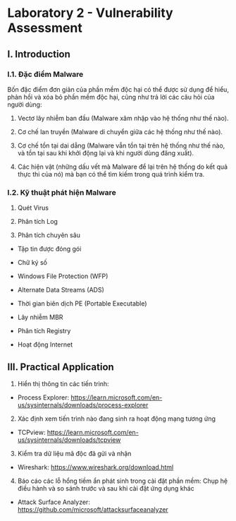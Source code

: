 # Laboratory 2 - Vulnerability Assessment
## I. Introduction
### I.1. Đặc điểm Malware
Bốn đặc điểm đơn giản của phần mềm độc hại có thể được sử dụng để
hiểu, phản hồi và xóa bỏ phần mềm độc hại, cũng như trả lời các câu hỏi
của người dùng:

1. Vectơ lây nhiễm ban đầu (Malware xâm nhập vào hệ thống như thế nào).
   
2. Cơ chế lan truyền (Malware di chuyển giữa các hệ thống như thế nào).
   
3. Cơ chế tồn tại dai dẳng (Malware vẫn tồn tại trên hệ thống như thế nào,
và tồn tại sau khi khởi động lại và khi người dùng đăng xuất).

4. Các hiện vật (những dấu vết mà Malware để lại trên hệ thống do kết quả
thực thi của nó) mà bạn có thể tìm kiếm trong quá trình kiểm tra.

### I.2. Kỹ thuật phát hiện Malware 
1. Quét Virus

2. Phân tích Log

3. Phân tích chuyên sâu

- Tập tin được đóng gói

- Chữ ký số

- Windows File Protection (WFP)

- Alternate Data Streams (ADS)

- Thời gian biên dịch PE (Portable Executable)

- Lây nhiễm MBR

- Phân tích Registry

- Hoạt động Internet

## III. Practical Application

1. Hiển thị thông tin các tiến trình:
   
- Process Explorer: https://learn.microsoft.com/en-us/sysinternals/downloads/process-explorer

2. Xác định xem tiến trình nào đang sinh ra hoạt động mạng tương ứng

- TCPview: https://learn.microsoft.com/en-us/sysinternals/downloads/tcpview

3. Kiểm tra dữ liệu mã độc đã gửi và nhận

- Wireshark: https://www.wireshark.org/download.html

4. Báo cáo các lỗ hổng tiềm ẩn phát sinh trong cài đặt phần mềm: Chụp hệ điều hành và so sánh trước và sau khi cài đặt ứng dụng khác
   
- Attack Surface Analyzer: https://github.com/microsoft/attacksurfaceanalyzer

